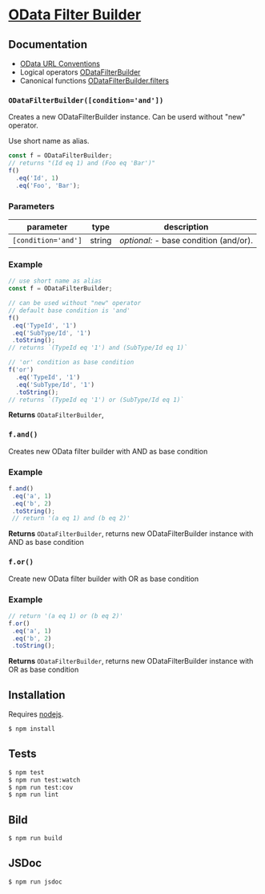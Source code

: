 # [OData Filter Builder](https://htmlpreview.github.io/?https://github.com/bodia-uz/odata-filter-builder/blob/master/jsdoc/index.html)

## Documentation
* [OData URL Conventions](http://docs.oasis-open.org/odata/odata/v4.0/errata02/os/complete/part2-url-conventions/odata-v4.0-errata02-os-part2-url-conventions-complete.html)
* Logical operators [ODataFilterBuilder](https://htmlpreview.github.io/?https://github.com/bodia-uz/odata-filter-builder/blob/master/jsdoc/index.html)
* Canonical functions [ODataFilterBuilder.filters](https://htmlpreview.github.io/?https://github.com/bodia-uz/odata-filter-builder/blob/master/jsdoc/ODataFilterBuilder.js.html)

### `ODataFilterBuilder([condition='and'])`

Creates a new ODataFilterBuilder instance.
Can be userd without "new" operator.

Use short name as alias.
```js
const f = ODataFilterBuilder;
// returns "(Id eq 1) and (Foo eq 'Bar')"
f()
  .eq('Id', 1)
  .eq('Foo', 'Bar');
```

### Parameters

| parameter           | type   | description                            |
| ------------------- | ------ | -------------------------------------- |
| `[condition='and']` | string | _optional:_ - base condition (and/or). |


### Example

```js
// use short name as alias
const f = ODataFilterBuilder;
```
```js
// can be used without "new" operator
// default base condition is 'and'
f()
 .eq('TypeId', '1')
 .eq('SubType/Id', '1')
 .toString();
// returns `(TypeId eq '1') and (SubType/Id eq 1)`
```
```js
// 'or' condition as base condition
f('or')
  .eq('TypeId', '1')
  .eq('SubType/Id', '1')
  .toString();
// returns `(TypeId eq '1') or (SubType/Id eq 1)`
```


**Returns** `ODataFilterBuilder`, 


### `f.and()`

Creates new OData filter builder with AND as base condition

### Example

```js
f.and()
 .eq('a', 1)
 .eq('b', 2)
 .toString();
 // return '(a eq 1) and (b eq 2)'
```


**Returns** `ODataFilterBuilder`, returns new ODataFilterBuilder instance with AND as base condition


### `f.or()`

Create new OData filter builder with OR as base condition

### Example

```js
// return '(a eq 1) or (b eq 2)'
f.or()
 .eq('a', 1)
 .eq('b', 2)
 .toString();
```


**Returns** `ODataFilterBuilder`, returns new ODataFilterBuilder instance with OR as base condition

## Installation

Requires [nodejs](http://nodejs.org/).

```sh
$ npm install
```

## Tests

```sh
$ npm test
$ npm run test:watch
$ npm run test:cov
$ npm run lint
```

## Bild

```sh
$ npm run build
```

## JSDoc

```sh
$ npm run jsdoc
```


